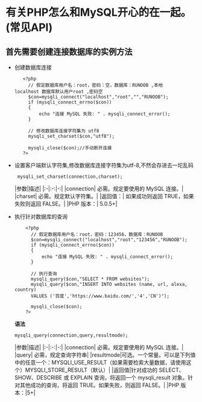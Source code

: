 # 有关PHP怎么和MySQL开心的在一起。(常见API)
  ## 首先需要创建连接数据库的实例方法
  + 创建数据库连接
     ```
        <?php 
          // 假定数据库用户名：root，密码：空，数据库：RUNOOB ,本地      localhost 数据库默认用户root ,密码空
          $con=mysqli_connect("localhost","root","","RUNOOB"); 
          if (mysqli_connect_errno($con)) 
          { 
              echo "连接 MySQL 失败: " . mysqli_connect_error(); 
          } 
          
          // 修改数据库连接字符集为 utf8  
          mysqli_set_charset($con,"utf8"); 
          
          mysqli_close($con);//手动断开连接
        ?>
     ```
  + 设置客户端默认字符集,修改数据库连接字符集为utf-8,不然会存进去一坨乱码
      ```
       mysqli_set_charset(connection,charset);

      ```

    |参数|描述|
    |:-|:-:|-:|
    |connection|	必需。规定要使用的 MySQL 连接。|
    |charset|	必需。规定默认字符集。|
    |返回值：|	如果成功则返回 TRUE，如果失败则返回 FALSE。|
    |PHP 版本：|	5.0.5+|

  + 执行针对数据库的查询
    ```
        <?php 
          // 假定数据库用户名：root，密码：123456，数据库：RUNOOB 
          $con=mysqli_connect("localhost","root","123456","RUNOOB"); 
          if (mysqli_connect_errno($con)) 
          { 
              echo "连接 MySQL 失败: " . mysqli_connect_error(); 
          } 
           
          // 执行查询
          mysqli_query($con,"SELECT * FROM websites");
          mysqli_query($con,"INSERT INTO websites (name, url, alexa, country)
          VALUES ('百度','https://www.baidu.com/','4','CN')");
           
          mysqli_close($con);
        ?>
    ```  
    **语法**
    ```
    mysqli_query(connection,query,resultmode);
    ```
    
    |参数|描述|
    |:-|:-:|-:|
    |connection|	必需。规定要使用的 MySQL 连接。|
    |query|	必需，规定查询字符串|
    |resultmode|可选。一个常量。可以是下列值中的任意一个：MYSQLI_USE_RESULT（如果需要检索大量数据，请使用这个）MYSQLI_STORE_RESULT（默认）|
    |返回值|针对成功的 SELECT、SHOW、DESCRIBE 或 EXPLAIN 查询，将返回一个 mysqli_result 对象。针对其他成功的查询，将返回 TRUE。如果失败，则返回 FALSE。|
    |PHP 版本：|5+|